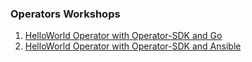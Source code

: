 ### Operators Workshops
1. [HelloWorld Operator with Operator-SDK and Go](hw-operator-golang) 
2. [HelloWorld Operator with Operator-SDK and Ansible](hw-operator-ansible)